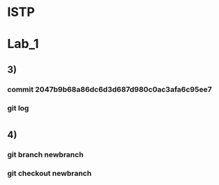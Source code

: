 
# ISTP
# Lab_1 
## 3) 
### commit 2047b9b68a86dc6d3d687d980c0ac3afa6c95ee7
### git log
#
## 4)
### git branch newbranch  
### git checkout newbranch 
#
